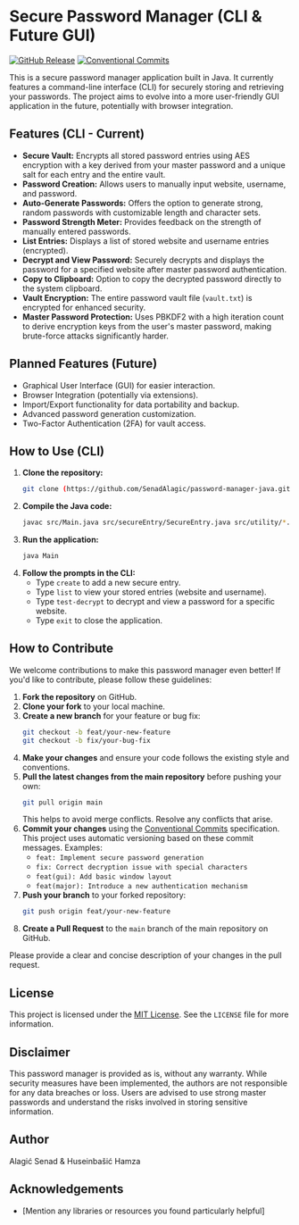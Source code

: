 # Secure Password Manager (CLI & Future GUI)

[![GitHub Release](https://img.shields.io/github/v/release/SenadAlagic/password-manager-java?sort=semver)](https://github.com/SenadAlagic/password-manager-java/releases)
[![Conventional Commits](https://img.shields.io/badge/Conventional%20Commits-1.0.0-yellow.svg)](https://www.conventionalcommits.org/en/v1.0.0/)

This is a secure password manager application built in Java. It currently features a command-line interface (CLI) for securely storing and retrieving your passwords. The project aims to evolve into a more user-friendly GUI application in the future, potentially with browser integration.

## Features (CLI - Current)

* **Secure Vault:** Encrypts all stored password entries using AES encryption with a key derived from your master password and a unique salt for each entry and the entire vault.
* **Password Creation:** Allows users to manually input website, username, and password.
* **Auto-Generate Passwords:** Offers the option to generate strong, random passwords with customizable length and character sets.
* **Password Strength Meter:** Provides feedback on the strength of manually entered passwords.
* **List Entries:** Displays a list of stored website and username entries (encrypted).
* **Decrypt and View Password:** Securely decrypts and displays the password for a specified website after master password authentication.
* **Copy to Clipboard:** Option to copy the decrypted password directly to the system clipboard.
* **Vault Encryption:** The entire password vault file (`vault.txt`) is encrypted for enhanced security.
* **Master Password Protection:** Uses PBKDF2 with a high iteration count to derive encryption keys from the user's master password, making brute-force attacks significantly harder.

## Planned Features (Future)

* Graphical User Interface (GUI) for easier interaction.
* Browser Integration (potentially via extensions).
* Import/Export functionality for data portability and backup.
* Advanced password generation customization.
* Two-Factor Authentication (2FA) for vault access.

## How to Use (CLI)

1.  **Clone the repository:**
    ```bash
    git clone (https://github.com/SenadAlagic/password-manager-java.git)
    ```
2.  **Compile the Java code:**
    ```bash
    javac src/Main.java src/secureEntry/SecureEntry.java src/utility/*.java
    ```
3.  **Run the application:**
    ```bash
    java Main
    ```
4.  **Follow the prompts in the CLI:**
    * Type `create` to add a new secure entry.
    * Type `list` to view your stored entries (website and username).
    * Type `test-decrypt` to decrypt and view a password for a specific website.
    * Type `exit` to close the application.

## How to Contribute

We welcome contributions to make this password manager even better! If you'd like to contribute, please follow these guidelines:

1.  **Fork the repository** on GitHub.
2.  **Clone your fork** to your local machine.
3.  **Create a new branch** for your feature or bug fix:
    ```bash
    git checkout -b feat/your-new-feature
    git checkout -b fix/your-bug-fix
    ```
4.  **Make your changes** and ensure your code follows the existing style and conventions.
5.  **Pull the latest changes from the main repository** before pushing your own:
    ```bash
    git pull origin main
    ```
    This helps to avoid merge conflicts. Resolve any conflicts that arise.
6.  **Commit your changes** using the [Conventional Commits](https://www.conventionalcommits.org/en/v1.0.0/) specification. This project uses automatic versioning based on these commit messages. Examples:
    * `feat: Implement secure password generation`
    * `fix: Correct decryption issue with special characters`
    * `feat(gui): Add basic window layout`
    * `feat(major): Introduce a new authentication mechanism`
7.  **Push your branch** to your forked repository:
    ```bash
    git push origin feat/your-new-feature
    ```
8.  **Create a Pull Request** to the `main` branch of the main repository on GitHub.

Please provide a clear and concise description of your changes in the pull request.

## License

This project is licensed under the [MIT License](LICENSE). See the `LICENSE` file for more information.

## Disclaimer

This password manager is provided as is, without any warranty. While security measures have been implemented, the authors are not responsible for any data breaches or loss. Users are advised to use strong master passwords and understand the risks involved in storing sensitive information.

## Author

Alagić Senad & Huseinbašić Hamza

## Acknowledgements

* [Mention any libraries or resources you found particularly helpful]
